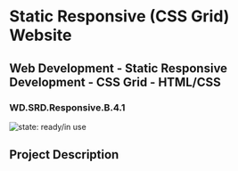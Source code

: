 # Static Responsive (CSS Grid) Website
## Web Development - Static Responsive Development - CSS Grid - HTML/CSS  
### WD.SRD.Responsive.B.4.1

![state: ready/in use](https://img.shields.io/badge/status-ready%2Fin%20use-green.svg)

## Project Description
